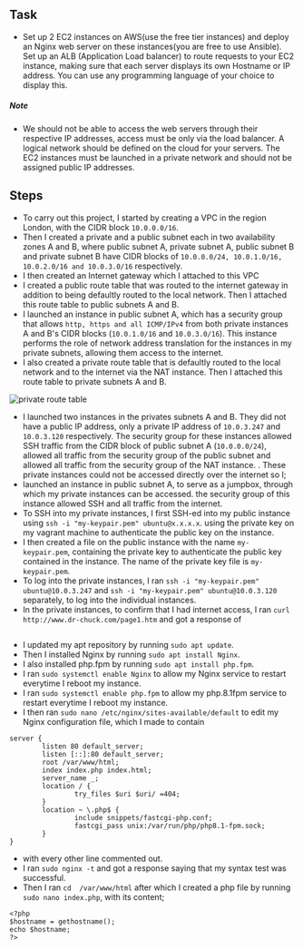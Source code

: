 ## Task

- Set up 2 EC2 instances on AWS(use the free tier instances) and deploy an Nginx web server on these instances(you are free to use Ansible). Set up an ALB (Application Load balancer) to route requests to your EC2 instance, making sure that each server displays its own Hostname or IP address. You can use any programming language of your choice to display this. 
##### Note 
- We should not be able to access the web servers through their respective IP addresses, access must be only via the load balancer. A logical network should be defined on the cloud for your servers. The EC2 instances must be launched in a private network and should not be assigned public IP addresses. 



## Steps 

- To carry out this project, I started by creating a VPC in the region London, with the CIDR block `10.0.0.0/16`. 
- Then I created a private and a public subnet each in two availability zones A and B, where public subnet A, private subnet A, public subnet B and private subnet B have CIDR blocks of `10.0.0.0/24, 10.0.1.0/16, 10.0.2.0/16 and 10.0.3.0/16` respectively. 
- I then created an Internet gateway which I attached to this VPC  
- I created a public route table that was routed to the internet gateway in addition to being defaultly routed to the local network. Then I attached this route table to public subnets A and B. 
- I launched an instance in public subnet A, which has a security group that allows `http, https and all ICMP/IPv4` from both private instances A and B's CIDR blocks (`10.0.1.0/16` and `10.0.3.0/16`). This instance performs the role of network address translation for the instances in my private subnets, allowing them access to the internet.
- I also created a private route table that is defaultly routed to the local network and to the internet via the NAT instance. Then I attached this route table to private subnets A and B. 

![private route table]()

- I launched two instances in the privates subnets A and B. They did not have a public IP address, only a private IP address of `10.0.3.247` and `10.0.3.120` respectively. The security group for these instances allowed SSH traffic from the CIDR block of public subnet A (`10.0.0.0/24`), allowed all traffic from the security group of the public subnet and allowed all traffic from the security group of the NAT instance. 
. These private instances could not be accessed directly over the internet so I;
- launched an instance in public subnet A, to serve as a jumpbox, through which my private instances can be accessed. the security group of this instance allowed SSH and all traffic from the internet. 
- To SSH into my private instances, I first SSH-ed into my public instance using `ssh -i "my-keypair.pem" ubuntu@x.x.x.x`. using the private key on my vagrant machine to authenticate the public key on the instance. 
- I then created a file on the public instance with the name `my-keypair.pem`, containing the private key to authenticate the public key contained in the instance. The name of the private key file is `my-keypair.pem`. 
- To log into the private instances, I ran `ssh -i "my-keypair.pem" ubuntu@10.0.3.247` and `ssh -i "my-keypair.pem" ubuntu@10.0.3.120` separately, to log into the individual instances. 
- In the private instances, to confirm that I had internet access, I ran `curl http://www.dr-chuck.com/page1.htm` and got a response of 
```

```
- I updated my apt repository by running `sudo apt update`. 
- Then I installed Nginx by running `sudo apt install Nginx`.
- I also installed php.fpm by running `sudo apt install php.fpm`. 
- I ran `sudo systemctl enable Nginx` to allow my Nginx service to restart everytime I reboot my instance. 
- I ran `sudo systemctl enable php.fpm` to allow my php.8.1fpm service to restart everytime I reboot my instance. 
- I then ran `sudo nano /etc/nginx/sites-available/default` to edit my Nginx configuration file, which I made to contain 
```
server {
        listen 80 default_server;
        listen [::]:80 default_server;
        root /var/www/html;
        index index.php index.html;
        server_name _;
        location / {
                try_files $uri $uri/ =404;
        }
        location ~ \.php$ {
                include snippets/fastcgi-php.conf;
                fastcgi_pass unix:/var/run/php/php8.1-fpm.sock;
        }
}
``` 
- with every other line commented out. 
- I ran `sudo nginx -t` and got a response saying that my syntax test was successful. 
- Then I ran `cd  /var/www/html` after which I  created a php file by running `sudo nano index.php`, with its content; 
```
<?php
$hostname = gethostname();
echo $hostname;
?>
```
